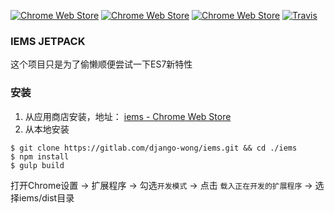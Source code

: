 [![Chrome Web Store](https://img.shields.io/chrome-web-store/d/ckidfgngmgahddfkgmhcbamconecldfi.svg)](https://chrome.google.com/webstore/detail/iems/ckidfgngmgahddfkgmhcbamconecldfi?hl=en-US)
[![Chrome Web Store](https://img.shields.io/chrome-web-store/stars/ckidfgngmgahddfkgmhcbamconecldfi.svg)](https://chrome.google.com/webstore/detail/iems/ckidfgngmgahddfkgmhcbamconecldfi?hl=en-US)
[![Chrome Web Store](https://img.shields.io/chrome-web-store/v/ckidfgngmgahddfkgmhcbamconecldfi.svg)](https://chrome.google.com/webstore/detail/iems/ckidfgngmgahddfkgmhcbamconecldfi?hl=en-US)
[![Travis](https://img.shields.io/travis/django-wong/iems.svg)](https://travis-ci.org/django-wong/iems)

### IEMS JETPACK
这个项目只是为了偷懒顺便尝试一下ES7新特性

### 安装
1. 从应用商店安装，地址： [iems - Chrome Web Store](https://chrome.google.com/webstore/detail/iems/ckidfgngmgahddfkgmhcbamconecldfi?hl=en-US)
2. 从本地安装
```
$ git clone https://gitlab.com/django-wong/iems.git && cd ./iems
$ npm install
$ gulp build
```
打开Chrome设置 -> 扩展程序 -> 勾选`开发模式` 
-> 点击 `载入正在开发的扩展程序` -> 选择iems/dist目录